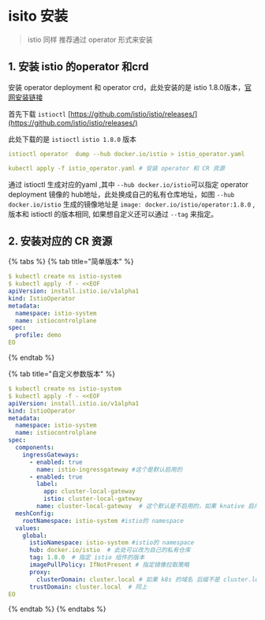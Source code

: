 # isito 安装

> istio 同样 推荐通过 operator 形式来安装

## 1. 安装 istio 的operator 和crd

 安装 operator deployment 和 operator crd，此处安装的是 istio 1.8.0版本，[官网安装链接](https://istio.io/latest/docs/setup/install/operator/)

首先下载 `istioctl` [https://github.com/istio/istio/releases/](https://github.com/istio/istio/releases/)

 此处下载的是 `istioctl`  `istio 1.8.0` 版本

```yaml
istioctl operator  dump --hub docker.io/istio > istio_operator.yaml
```

```yaml
kubectl apply -f istio_operator.yaml # 安装 operator 和 CR 资源
```

通过 istioctl 生成对应的yaml ,其中 `--hub docker.io/istio`可以指定 operator deployment 镜像的 hub地址，此处换成自己的私有仓库地址，如图 `--hub docker.io/istio` 生成的镜像地址是 `image: docker.io/istio/operator:1.8.0` ,版本和 istioctl 的版本相同, 如果想自定义还可以通过 `--tag` 来指定。

## 2. 安装对应的 CR 资源

{% tabs %}
{% tab title="简单版本" %}
```yaml
$ kubectl create ns istio-system
$ kubectl apply -f - <<EOF
apiVersion: install.istio.io/v1alpha1
kind: IstioOperator
metadata:
  namespace: istio-system
  name: istiocontrolplane
spec:
  profile: demo
EO
```
{% endtab %}

{% tab title="自定义参数版本" %}
```yaml
$ kubectl create ns istio-system
$ kubectl apply -f - <<EOF
apiVersion: install.istio.io/v1alpha1
kind: IstioOperator
metadata:
  namespace: istio-system
  name: istiocontrolplane
spec:
  components:
    ingressGateways:
      - enabled: true
        name: istio-ingressgateway #这个是默认启用的
      - enabled: true
        label:
          app: cluster-local-gateway
          istio: cluster-local-gateway
        name: cluster-local-gateway  # 这个默认是不启用的，如果 knative 启用集群内访问，这里要打开
  meshConfig:
    rootNamespace: istio-system #istio的 namespace
  values:
    global:
      istioNamespace: istio-system #istio的 namespace
      hub: docker.io/istio  # 此处可以改为自己的私有仓库
      tag: 1.8.0  # 指定 istio 组件的版本
      imagePullPolicy: IfNotPresent # 指定镜像拉取策略
      proxy:
        clusterDomain: cluster.local # 如果 k8s 的域名 后缀不是 cluster.local,要改这里
      trustDomain: cluster.local  # 同上
EO
```
{% endtab %}
{% endtabs %}



